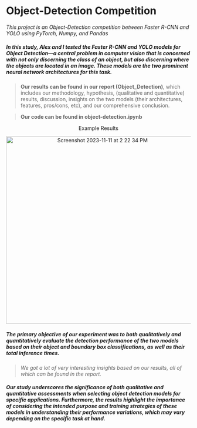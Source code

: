 # Object-Detection Competition
_This project is an Object-Detection competition between Faster R-CNN and YOLO using PyTorch, Numpy, and Pandas_

<h5> 
  In this study, Alex and I tested the Faster R-CNN and YOLO models for Object Detection—a central problem in computer vision that is concerned with not only discerning the class of an object, but also discerning where the objects are located in an image. These models are the two prominent neural network architectures for this task. 
</h5>

> **Our results can be found in our report (Object_Detection)**, which includes our methodology, hypothesis, (qualitative and quantitative) results, discussion, insights on the two models (their architectures, features, pros/cons, etc), and our comprehensive conclusion.

> **Our code can be found in object-detection.ipynb**

<p align="center">
  Example Results
</p>
<p align="center">
  <img width="510" alt="Screenshot 2023-11-11 at 2 22 34 PM" src="https://github.com/alankct/Object-Detection/assets/86837040/263ea981-f3e5-4418-bd9a-73284d617658">
</p>

<h5>
  The primary objective of our experiment was to both qualitatively and quantitatively evaluate the detection performance of the two models based on their object and boundary box classifications, as well as their total inference times.
</h5>

> _We got a lot of very interesting insights based on our results, all of which can be found in the report._

<h5>
  Our study underscores the significance of both qualitative and quantitative assessments when selecting object detection models for specific applications. Furthermore, the results highlight the importance of considering the intended purpose and training strategies of these models in understanding their performance variations, which may vary depending on the specific task at hand.
</h5>
